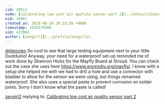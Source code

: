 ```yaml
---
cid: 20511
node: [Calibrating low cost air quality sensor part 2](../notes/jiteovien/08-20-2018/calibrating-low-cost-air-quality-sensor-part-2)
nid: 16967
created_at: 2018-08-29 20:23:28 +0000
timestamp: 1535574208
uid: 423961
author: [zengirl2](../profile/zengirl2)
---
```


[@jiteovien](/profile/jiteovien) So cool to see that large testing equipment next to your little Dustduino! Anyway, your need for a waterproof set-up reminded me of work done by Shannon Hicks for the Mayfly Board at Stroud. You can check out the case she uses here https://www.envirodiy.org/mayfly/. I know with a setup she helped me with we had to drill a hole and use a connector with bladder to allow for the sensor we were using, but things remained waterproof. She also uses a special paste to prevent corrosion on solder joints. Sorry I don't know what the paste is called!

[zengirl2](../profile/zengirl2) replying to: [Calibrating low cost air quality sensor part 2](../notes/jiteovien/08-20-2018/calibrating-low-cost-air-quality-sensor-part-2)

